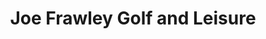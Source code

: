 ---
title: "Joe Frawley Golf and Leisure"
url: /dundalk/joe-frawley-golf-and-leisure/
shop: sports
---